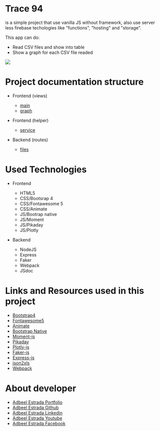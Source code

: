 # Trace 94
is a simple project that use vanilla JS without framework, also use server less firebase techologies like "functions", "hosting" and "storage".

This app can do:
- Read CSV files and show into table 
- Show a graph for each CSV file readed

![](/projects/trace94/img/readme.png)

# Project documentation structure
- Frontend (views)
  - [main](/projects/trace94/pages/doc/Frontend_01-table.html)
  - [graph](/projects/trace94/pages/doc/Frontend_02-graph.html)

- Frontend (helper)
  - [service](/projects/trace94/pages/doc/Frontend_service.html)

- Backend (routes)
  - [files](/projects/trace94/pages/doc/Backend_route_files.html)

# Used Technologies
- Frontend
  - HTML5
  - CSS/Bootsrap 4
  - CSS/Fontawesome 5
  - CSS/Animate
  - JS/Bootrap native
  - JS/Moment
  - JS/Pikaday
  - JS/Plotly

- Backend
  - NodeJS
  - Express
  - Faker
  - Webpack
  - JSdoc

# Links and Resources used in this project
- [Bootstrap4](https://getbootstrap.com/docs/4.6/getting-started/introduction/)
- [Fontawesome5](https://fontawesome.com/how-to-use/on-the-web/setup/hosting-font-awesome-yourself)
- [Animate](https://animate.style/)
- [Bootstrap Native](https://thednp.github.io/bootstrap.native/)
- [Moment-js](https://momentjs.com/)
- [Pikaday](https://pikaday.com/)
- [Plotly-js](https://plotly.com/javascript/)
- [Faker-js](https://fakercloud.com/api)
- [Express-js](https://expressjs.com/)
- [json2xls](https://github.com/rikkertkoppes/json2xls#readme)
- [Webpack](https://webpack.js.org/)

# About developer
- [Adbeel Estrada Portfolio](https://eadbeel94.web.app/)
- [Adbeel Estrada Github](https://github.com/eadbeel94?tab=repositories)
- [Adbeel Estrada Linkedin](https://www.linkedin.com/in/adbeel-estrada-9a332b181/)
- [Adbeel Estrada Youtube](https://www.youtube.com/channel/UCKpR_x5WgtNCXx0oE2GuNag)
- [Adbeel Estrada Facebook](https://www.facebook.com/Z1K3C)